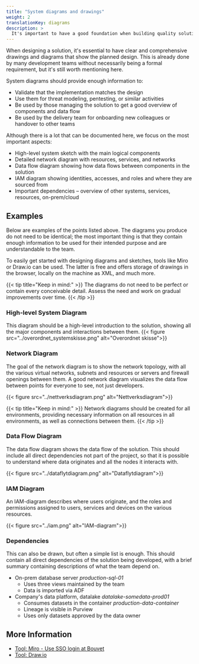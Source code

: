 ```yaml
---
title: "System diagrams and drawings"
weight: 2
translationKey: diagrams
description: >
  It's important to have a good foundation when building quality solutions, and drawings and diagrams showing the infrastructure, data flow, networks, and access control are crucial elements. Without this information, it is difficult to validate if the implementation matches the intended design.
---
```

When designing a solution, it's essential to have clear and comprehensive drawings and diagrams that show the planned design. This is already done by many development teams without necessarily being a formal requirement, but it's still worth mentioning here.

System diagrams should provide enough information to:
* Validate that the implementation matches the design
* Use them for threat modeling, pentesting, or similar activities
* Be used by those managing the solution to get a good overview of components and data flow
* Be used by the delivery team for onboarding new colleagues or handover to other teams

Although there is a lot that can be documented here, we focus on the most important aspects:
* High-level system sketch with the main logical components
* Detailed network diagram with resources, services, and networks
* Data flow diagram showing how data flows between components in the solution
* IAM diagram showing identities, accesses, and roles and where they are sourced from
* Important dependencies – overview of other systems, services, resources, on-prem/cloud

## Examples
Below are examples of the points listed above. The diagrams you produce do not need to be identical; the most important thing is that they contain enough information to be used for their intended purpose and are understandable to the team.

To easily get started with designing diagrams and sketches, tools like Miro or Draw.io can be used. The latter is free and offers storage of drawings in the browser, locally on the machine as XML, and much more.

{{< tip title="Keep in mind:" >}}
The diagrams do not need to be perfect or contain every conceivable detail. Assess the need and work on gradual improvements over time.
{{< /tip >}}

### High-level System Diagram
This diagram should be a high-level introduction to the solution, showing all the major components and interactions between them. 
{{< figure src="../overordnet_systemskisse.png" alt="Overordnet skisse">}}

### Network Diagram
The goal of the network diagram is to show the network topology, with all the various virtual networks, subnets and resources or servers and firewall openings between them. A good network diagram visualizes the data flow between points for everyone to see, not just developers. 

{{< figure src="../nettverksdiagram.png" alt="Nettverksdiagram">}}

{{< tip title="Keep in mind:" >}}
Network diagrams should be created for all environments, providing necessary information on all resources in all environments, as well as connections between them.
{{< /tip >}}

### Data Flow Diagram
The data flow diagram shows the data flow of the solution. This should include all direct dependencies not part of the project, so that it is possible to understand where data originates and all the nodes it interacts with. 

{{< figure src="../dataflytdiagram.png" alt="Dataflytdiagram">}}

### IAM Diagram
An IAM-diagram describes where users originate, and the roles and permissions assigned to users, services and devices on the various resources. 

{{< figure src="../iam.png" alt="IAM-diagram">}}

### Dependencies
This can also be drawn, but often a simple list is enough. This should contain all direct dependencies of the solution being developed, with a brief summary containing descriptions of what the team depend on. 

* On-prem database server _production-sql-01_
    * Uses three views maintained by the team
    * Data is imported via ADF
* Company's data platform, datalake _datalake-somedata-prod01_
    * Consumes datasets in the container _production-data-container_
    * Lineage is visible in Purview
    * Uses only datasets approved by the data owner

## More Information
* [Tool: Miro - Use SSO login at Bouvet](https://miro.com/)
* [Tool: Draw.io](https://draw.io/)
